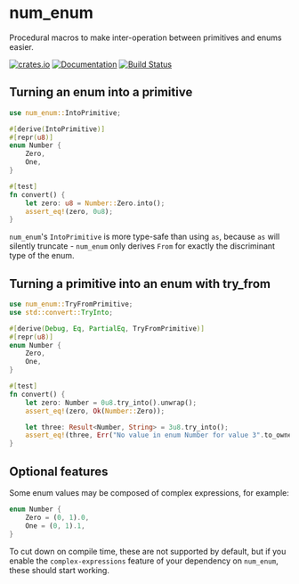 num_enum
========

Procedural macros to make inter-operation between primitives and enums easier.

[![crates.io](https://img.shields.io/crates/v/num_enum.svg)](https://crates.io/crates/num_enum)
[![Documentation](https://docs.rs/num_enum/badge.svg)](https://docs.rs/num_enum)
[![Build Status](https://travis-ci.org/illicitonion/num_enum.svg?branch=master)](https://travis-ci.org/illicitonion/num_enum)

Turning an enum into a primitive
--------------------------------

```rust
use num_enum::IntoPrimitive;

#[derive(IntoPrimitive)]
#[repr(u8)]
enum Number {
    Zero,
    One,
}

#[test]
fn convert() {
    let zero: u8 = Number::Zero.into();
    assert_eq!(zero, 0u8);
}
```

`num_enum`'s `IntoPrimitive` is more type-safe than using `as`, because `as` will silently truncate - `num_enum` only derives `From` for exactly the discriminant type of the enum.

Turning a primitive into an enum with try_from
----------------------------------------------

```rust
use num_enum::TryFromPrimitive;
use std::convert::TryInto;

#[derive(Debug, Eq, PartialEq, TryFromPrimitive)]
#[repr(u8)]
enum Number {
    Zero,
    One,
}

#[test]
fn convert() {
    let zero: Number = 0u8.try_into().unwrap();
    assert_eq!(zero, Ok(Number::Zero));

    let three: Result<Number, String> = 3u8.try_into();
    assert_eq!(three, Err("No value in enum Number for value 3".to_owned()));
}
```

Optional features
-----------------

Some enum values may be composed of complex expressions, for example:

```rust
enum Number {
    Zero = (0, 1).0,
    One = (0, 1).1,
}
```

To cut down on compile time, these are not supported by default, but if you enable the `complex-expressions` feature of your dependency on `num_enum`, these should start working.
